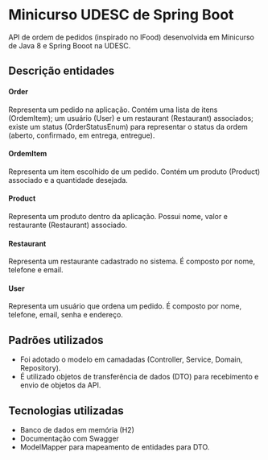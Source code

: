 # Minicurso UDESC de Spring Boot

API de ordem de pedidos (inspirado no IFood) desenvolvida em Minicurso de Java 8 e Spring Booot na UDESC.

## Descrição entidades

#### Order
Representa um pedido na aplicação. Contém uma lista de itens (OrdemItem); um usuário (User) e um restaurant (Restaurant) associados; existe um status (OrderStatusEnum) para representar o status da ordem (aberto, confirmado, em entrega, entregue).

#### OrdemItem
Representa um item escolhido de um pedido. Contém um produto (Product) associado e a quantidade desejada.

#### Product
Representa um produto dentro da aplicação. Possui nome, valor e restaurante (Restaurant) associado.

#### Restaurant
Representa um restaurante cadastrado no sistema. É composto por nome, telefone e email.

#### User
Representa um usuário que ordena um pedido. É composto por nome, telefone, email, senha e endereço.


## Padrões utilizados

* Foi  adotado o modelo em camadadas (Controller, Service, Domain, Repository).
* É utilizado objetos de transferência de dados (DTO) para recebimento e envio de objetos da API.

## Tecnologias utilizadas

* Banco de dados em memória (H2)
* Documentação com Swagger
* ModelMapper para mapeamento de entidades  para DTO.
